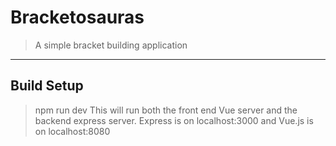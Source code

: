 # Bracketosauras

> A simple bracket building application

---
## Build Setup
> npm run dev
This will run both the front end Vue server and the backend express server. Express is on localhost:3000 and Vue.js is on localhost:8080
